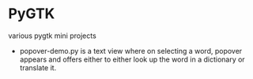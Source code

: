 # PyGTK
various pygtk mini projects
- popover-demo.py is a text view where on selecting a word, popover appears and offers either to either look up the word in a dictionary or translate it.
